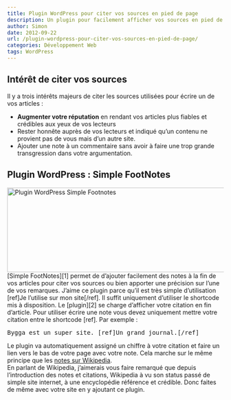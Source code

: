 ```yaml
---
title: Plugin WordPress pour citer vos sources en pied de page
description: Un plugin pour facilement afficher vos sources en pied de page
author: Simon
date: 2012-09-22
url: /plugin-wordpress-pour-citer-vos-sources-en-pied-de-page/
categories: Développement Web
tags: WordPress
---
```

## Intérêt de citer vos sources

Il y a trois intérêts majeurs de citer les sources utilisées pour écrire un de vos articles :

  * **Augmenter votre réputation** en rendant vos articles plus fiables et crédibles aux yeux de vos lecteurs
  * Rester honnête auprès de vos lecteurs et indiqué qu’un contenu ne provient pas de vous mais d’un autre site.
  * Ajouter une note à un commentaire sans avoir à faire une trop grande transgression dans votre argumentation.

## Plugin WordPress : Simple FootNotes

<img src="http://www.bygga.fr/wp-content/uploads/2012/09/simple-footnotes.png" alt="Plugin WordPress Simple Footnotes" title="simple-footnotes" width="574" height="197" class="aligncenter size-full wp-image-342" />  
[Simple FootNotes][1] permet de d’ajouter facilement des notes à la fin de vos articles pour citer vos sources ou bien apporter une précision sur l’une de vos remarques.  
J’aime ce plugin parce qu’il est très simple d’utilisation [ref]Je l&rsquo;utilise sur mon site[/ref]. Il suffit uniquement d’utiliser le shortcode mis à disposition. Le [plugin][2] se charge d’afficher votre citation en fin d’article.  
Pour utiliser écrire une note vous devez uniquement mettre votre citation entre le shortcode &#91;ref&#93;.  
Par exemple :

<pre>Bygga est un super site. &#91;ref&#93;Un grand journal.&#91;/ref&#93;</pre>

Le plugin va automatiquement assigné un chiffre à votre citation et faire un lien vers le bas de votre page avec votre note. Cela marche sur le même principe que les [notes sur Wikipedia][3].  
En parlant de Wikipedia, j&rsquo;aimerais vous faire remarqué que depuis l&rsquo;introduction des notes et citations, Wikipedia à vu son status passé de simple site internet, à une encyclopédie référence et crédible. Donc faites de même avec votre site en y ajoutant ce plugin.

 [1]: http://wordpress.org/extend/plugins/simple-footnotes/ "simple footnotes"
 [2]: http://www.bygga.fr/c/code-et-plugins/plugins-wordpress/ "Plugin WordPress"
 [3]: http://fr.wikipedia.org/wiki/Aide:Note "Notes sur Wikipedia"
